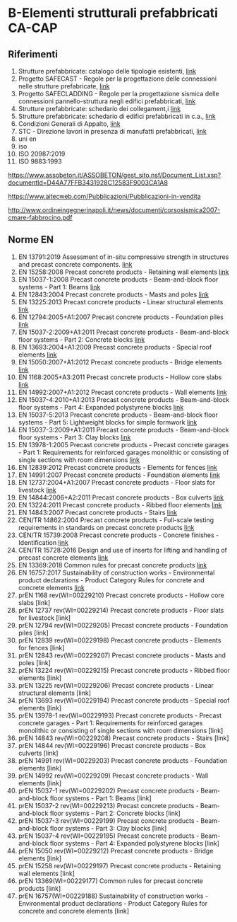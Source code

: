 # B-Elementi strutturali prefabbricati CA-CAP
## Riferimenti
 1. Strutture prefabbricate: catalogo delle tipologie esistenti, [link](https://www.assobeton.it/ASSOBETON/gest_sito.nsf/Allegato.xsp?documentId=279B51BDFD660EDCC12584C00052C25F)
 1. Progetto SAFECAST - Regole per la progettazione delle connessioni nelle strutture prefabricate, [link]()
 1. Progetto SAFECLADDING - Regole per la progettazione sismica delle connessioni pannello-struttura negli edifici prefabbricati, [link]()
 1. Strutture prefabbricate: schedario dei collegament,i [link]()
 1. Strutture prefabbricate: schedario di edifici prefabbricati in c.a., [link]()
 1. Condizioni Generali di Appalto, [link]()
 1. STC - Direzione lavori in presenza di manufatti prefabbricati, [link]()
 1. uni en
 2. iso
 3. ISO 20987:2019
 4. ISO 9883:1993
	

https://www.assobeton.it/ASSOBETON/gest_sito.nsf/Document_List.xsp?documentId=D44A77FFB3431928C12583F9003CA1A8

https://www.aitecweb.com/Pubblicazioni/Pubblicazioni-in-vendita

http://www.ordineingegnerinapoli.it/news/documenti/corsosismica2007-cmare-fabbrocino.pdf

## Norme EN
1.	EN 13791:2019	Assessment of in-situ compressive strength in structures and precast concrete components.	[link](https://bsol.bsigroup.com/Download/SubscriptionPdfDocument?materialNumber=000000000030349923&documentNumber=BS%20EN%2013791%3A2019)
1.	EN 15258:2008	Precast concrete products - Retaining wall elements	[link](https://bsol.bsigroup.com/Download/SubscriptionPdfDocument?materialNumber=000000000030135144&documentNumber=BS%20EN%2015258%3A2008)
1.	EN 15037-1:2008	Precast concrete products - Beam-and-block floor systems - Part 1: Beams	[link](https://bsol.bsigroup.com/Download/SubscriptionPdfDocument?materialNumber=000000000030212172&documentNumber=BS%20EN%2015037-5%3A2013)
1.	EN 12843:2004	Precast concrete products - Masts and poles	[link](https://bsol.bsigroup.com/Download/SubscriptionPdfDocument?materialNumber=000000000030110285&documentNumber=BS%20EN%2012843%3A2004)
1.	EN 13225:2013	Precast concrete products - Linear structural elements	[link](https://bsol.bsigroup.com/Download/SubscriptionPdfDocument?materialNumber=000000000030231845&documentNumber=BS%20EN%2013225%3A2013)
1.	EN 12794:2005+A1:2007	Precast concrete products - Foundation piles	[link](https://bsol.bsigroup.com/Download/SubscriptionPdfDocument?materialNumber=000000000030158442&documentNumber=BS%20EN%2012794%3A2005)
1.	EN 15037-2:2009+A1:2011	Precast concrete products - Beam-and-block floor systems - Part 2: Concrete blocks	[link](https://bsol.bsigroup.com/Download/SubscriptionPdfDocument?materialNumber=000000000030285527&documentNumber=BS%20EN%2015037-2%3A2009%2BA1%3A2011)
1.	EN 13693:2004+A1:2009	Precast concrete products - Special roof elements	[link](https://bsol.bsigroup.com/Download/SubscriptionPdfDocument?materialNumber=000000000030188911&documentNumber=BS%20EN%2013693%3A2004%2BA1%3A2009)
1.	EN 15050:2007+A1:2012	Precast concrete products - Bridge elements	[link](https://bsol.bsigroup.com/Download/SubscriptionPdfDocument?materialNumber=000000000030240508&documentNumber=BS%20EN%2015050%3A2007%2BA1%3A2012)
1.	EN 1168:2005+A3:2011	Precast concrete products - Hollow core slabs	[link](https://bsol.bsigroup.com/Download/SubscriptionPdfDocument?materialNumber=000000000030235986&documentNumber=BS%20EN%201168%3A2005%2BA3%3A2011)
1.	EN 14992:2007+A1:2012	Precast concrete products - Wall elements	[link](https://bsol.bsigroup.com/Download/SubscriptionPdfDocument?materialNumber=000000000030249968&documentNumber=BS%20EN%2014992%3A2007%2BA1%3A2012)
1.	EN 15037-4:2010+A1:2013	Precast concrete products - Beam-and-block floor systems - Part 4: Expanded polystyrene blocks	[link](https://bsol.bsigroup.com/Download/SubscriptionPdfDocument?materialNumber=000000000030266161&documentNumber=BS%20EN%2015037-4%3A2010%2BA1%3A2013)
1.	EN 15037-5:2013	Precast concrete products - Beam-and-block floor systems - Part 5: Lightweight blocks for simple formwork	[link](https://bsol.bsigroup.com/Download/SubscriptionPdfDocument?materialNumber=000000000030212172&documentNumber=BS%20EN%2015037-5%3A2013)
1.	EN 15037-3:2009+A1:2011	Precast concrete products - Beam-and-block floor systems - Part 3: Clay blocks	[link](https://bsol.bsigroup.com/Download/SubscriptionPdfDocument?materialNumber=000000000030228920&documentNumber=BS%20EN%2015037-3%3A2009%2BA1%3A2011)
1.	EN 13978-1:2005	Precast concrete products - Precast concrete garages - Part 1: Requirements for reinforced garages monolithic or consisting of single sections with room dimensions	[link](https://bsol.bsigroup.com/Download/SubscriptionPdfDocument?materialNumber=000000000030034538&documentNumber=BS%20EN%2013978-1%3A2005)
1.	EN 12839:2012	Precast concrete products - Elements for fences	[link](https://bsol.bsigroup.com/Download/SubscriptionPdfDocument?materialNumber=000000000030216682&documentNumber=BS%20EN%2012839%3A2012)
1.	EN 14991:2007	Precast concrete products - Foundation elements	[link](https://bsol.bsigroup.com/Download/SubscriptionPdfDocument?materialNumber=000000000030117815&documentNumber=BS%20EN%2014991%3A2007)
1.	EN 12737:2004+A1:2007	Precast concrete products - Floor slats for livestock	[link](https://bsol.bsigroup.com/Download/SubscriptionPdfDocument?materialNumber=000000000030160510&documentNumber=BS%20EN%2012737%3A2004%2BA1%3A2007)
1.	EN 14844:2006+A2:2011	Precast concrete products - Box culverts	[link](https://bsol.bsigroup.com/Download/SubscriptionPdfDocument?materialNumber=000000000030240505&documentNumber=BS%20EN%2014844%3A2006%2BA2%3A2011)
1.	EN 13224:2011	Precast concrete products - Ribbed floor elements	[link](https://bsol.bsigroup.com/Download/SubscriptionPdfDocument?materialNumber=000000000030235989&documentNumber=BS%20EN%2013224%3A2011)
1.	EN 14843:2007	Precast concrete products - Stairs	[link](https://bsol.bsigroup.com/Download/SubscriptionPdfDocument?materialNumber=000000000030105412&documentNumber=BS%20EN%2014843%3A2007)
1.	CEN/TR 14862:2004	Precast concrete products - Full-scale testing requirements in standards on precast concrete products	[link](https://bsol.bsigroup.com/Download/SubscriptionPdfDocument?materialNumber=000000000030106787&documentNumber=PD%20CEN%2FTR%2014862%3A2004)
1.	CEN/TR 15739:2008	Precast concrete products - Concrete finishes - Identification	[link](https://bsol.bsigroup.com/Download/SubscriptionPdfDocument?materialNumber=000000000030171268&documentNumber=PD%20CEN%2FTR%2015739%3A2008)
1.	CEN/TR 15728:2016	Design and use of inserts for lifting and handling of precast concrete elements	[link](https://bsol.bsigroup.com/Download/SubscriptionPdfDocument?materialNumber=000000000030321569&documentNumber=PD%20CEN%2FTR%2015728%3A2016)
1.	EN 13369:2018	Common rules for precast concrete products	[link](https://bsol.bsigroup.com/Download/SubscriptionPdfDocument?materialNumber=000000000030354240&documentNumber=BS%20EN%2013369%3A2018)
1.	EN 16757:2017	Sustainability of construction works - Environmental product declarations - Product Category Rules for concrete and concrete elements	[link](https://bsol.bsigroup.com/Download/SubscriptionPdfDocument?materialNumber=000000000030300963&documentNumber=14%2F30300963%20DC)
1.	prEN 1168 rev(WI=00229210)	Precast concrete products - Hollow core slabs	[link]	
1.	prEN 12737 rev(WI=00229214)	Precast concrete products - Floor slats for livestock	[link]	
1.	prEN 12794 rev(WI=00229205)	Precast concrete products - Foundation piles	[link]	
1.	prEN 12839 rev(WI=00229198)	Precast concrete products - Elements for fences	[link]	
1.	prEN 12843 rev(WI=00229207)	Precast concrete products - Masts and poles	[link]	
1.	prEN 13224 rev(WI=00229215)	Precast concrete products - Ribbed floor elements	[link]	
1.	prEN 13225 rev(WI=00229206)	Precast concrete products - Linear structural elements	[link]	
1.	prEN 13693 rev(WI=00229194)	Precast concrete products - Special roof elements	[link]	
1.	prEN 13978-1 rev(WI=00229193)	Precast concrete products - Precast concrete garages - Part 1: Requirements for reinforced garages monolithic or consisting of single sections with room dimensions	[link]	
1.	prEN 14843 rev(WI=00229208)	Precast concrete products - Stairs	[link]	
1.	prEN 14844 rev(WI=00229196)	Precast concrete products - Box culverts	[link]	
1.	prEN 14991 rev(WI=00229203)	Precast concrete products - Foundation elements	[link]	
1.	prEN 14992 rev(WI=00229209)	Precast concrete products - Wall elements	[link]	
1.	prEN 15037-1 rev(WI=00229202)	Precast concrete products - Beam-and-block floor systems - Part 1: Beams	[link]	
1.	prEN 15037-2 rev(WI=00229213)	Precast concrete products - Beam-and-block floor systems - Part 2: Concrete blocks	[link]	
1.	prEN 15037-3 rev(WI=00229199)	Precast concrete products - Beam-and-block floor systems - Part 3: Clay blocks	[link]	
1.	prEN 15037-4 rev(WI=00229195)	Precast concrete products - Beam-and-block floor systems - Part 4: Expanded polystyrene blocks	[link]	
1.	prEN 15050 rev(WI=00229212)	Precast concrete products - Bridge elements	[link]	
1.	prEN 15258 rev(WI=00229197)	Precast concrete products - Retaining wall elements	[link]	
1.	prEN 13369(WI=00229177)	Common rules for precast concrete products	[link]	
1.	prEN 16757(WI=00229188)	Sustainability of construction works - Environmental product declarations - Product Category Rules for concrete and concrete elements	[link]
